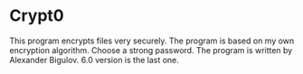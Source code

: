 # Crypt0
This program encrypts files very securely.
The program is based on my own encryption algorithm. 
Choose a strong password.
The program is written by Alexander Bigulov.
6.0 version is the last one.
